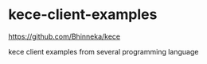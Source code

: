 # kece-client-examples

https://github.com/Bhinneka/kece

kece client examples from several programming language
